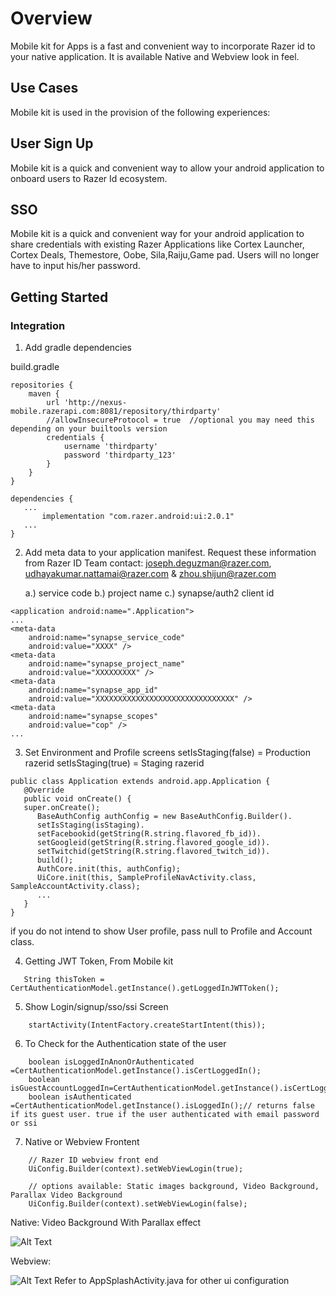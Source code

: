 # Overview

Mobile kit for Apps is a fast and convenient way to incorporate Razer id to your native application. It is available Native and Webview look in feel.

## Use Cases
Mobile kit is used in the provision of the following experiences:
## User Sign Up
Mobile kit is a quick and convenient way to allow your android application to onboard users to Razer Id ecosystem.
## SSO
Mobile kit is a quick and convenient way for your android application to share credentials with existing Razer Applications like Cortex Launcher, Cortex Deals, Themestore, Oobe, Sila,Raiju,Game pad.
Users will no longer have to input his/her password.
## Getting Started

### Integration

1. Add gradle dependencies

build.gradle
```
repositories {
    maven {
        url 'http://nexus-mobile.razerapi.com:8081/repository/thirdparty'
        //allowInsecureProtocol = true  //optional you may need this depending on your builtools version
        credentials {
            username 'thirdparty'
            password 'thirdparty_123'
        }
    }
}
 
dependencies {
   ...
       implementation "com.razer.android:ui:2.0.1"
   ...
}
```
2. Add meta data to your application manifest. Request these information from Razer ID Team
   contact: joseph.deguzman@razer.com, udhayakumar.nattamai@razer.com & zhou.shijun@razer.com

   a.) service code
   b.) project name
   c.) synapse/auth2 client id

```
<application android:name=".Application">
...
<meta-data
    android:name="synapse_service_code"
    android:value="XXXX" />
<meta-data
    android:name="synapse_project_name"
    android:value="XXXXXXXXX" />
<meta-data
    android:name="synapse_app_id"
    android:value="XXXXXXXXXXXXXXXXXXXXXXXXXXXXXXX" />
<meta-data
    android:name="synapse_scopes"
    android:value="cop" />
...
```
3. Set Environment and Profile screens
   setIsStaging(false) = Production razerid
   setIsStaging(true)   = Staging razerid

```
public class Application extends android.app.Application {
   @Override
   public void onCreate() {
   super.onCreate();
      BaseAuthConfig authConfig = new BaseAuthConfig.Builder().
      setIsStaging(isStaging).
      setFacebookid(getString(R.string.flavored_fb_id)).
      setGoogleid(getString(R.string.flavored_google_id)).
      setTwitchid(getString(R.string.flavored_twitch_id)).
      build();
      AuthCore.init(this, authConfig);
      UiCore.init(this, SampleProfileNavActivity.class, SampleAccountActivity.class);
      ...
   }
}
```

if you do not intend to show User profile, pass null to Profile and Account class.

4. Getting JWT Token, From Mobile kit
```
   String thisToken = CertAuthenticationModel.getInstance().getLoggedInJWTToken();
```
5. Show Login/signup/sso/ssi  Screen
```
    startActivity(IntentFactory.createStartIntent(this));
```
6. To Check for the Authentication state of the user
```
    boolean isLoggedInAnonOrAuthenticated =CertAuthenticationModel.getInstance().isCertLoggedIn();
    boolean isGuestAccountLoggedIn=CertAuthenticationModel.getInstance().isCertLoggedInAnon();
    boolean isAuthenticated =CertAuthenticationModel.getInstance().isLoggedIn();// returns false if its guest user. true if the user authenticated with email password or ssi
```
7. Native or Webview Frontent
```
    // Razer ID webview front end
    UiConfig.Builder(context).setWebViewLogin(true);  
    
    // options available: Static images background, Video Background, Parallax Video Background
    UiConfig.Builder(context).setWebViewLogin(false);  
```
Native: Video Background With Parallax effect

![Alt Text](https://rz-s3-mobileapp-assets-prod.s3.ap-southeast-1.amazonaws.com/mkit/parallax_small.gif)



Webview:

![Alt Text](https://rz-s3-mobileapp-assets-prod.s3.ap-southeast-1.amazonaws.com/mkit/wcri_small.gif)
Refer  to AppSplashActivity.java for other ui configuration
